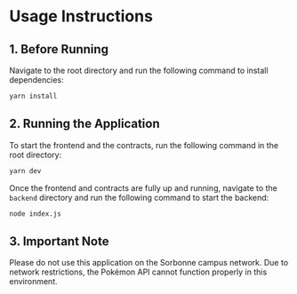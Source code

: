 
# Usage Instructions

## 1. Before Running
Navigate to the root directory and run the following command to install dependencies:
```sh
yarn install
```

## 2. Running the Application
To start the frontend and the contracts, run the following command in the root directory:
```sh
yarn dev
```
Once the frontend and contracts are fully up and running, navigate to the `backend` directory and run the following command to start the backend:
```sh
node index.js
```

## 3. Important Note
Please do not use this application on the Sorbonne campus network. Due to network restrictions, the Pokémon API cannot function properly in this environment.
